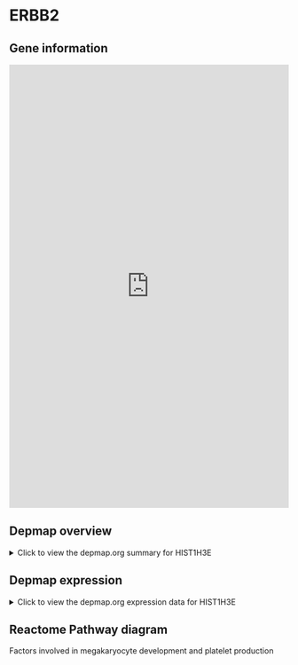 <h1>ERBB2</h1>

<h2>Gene information</h2>
<iframe src="https://depmap.org/portal/gene/HIST1H3E?tab=about" style="border:none;width:100%;height:800px"></iframe>

<h2>Depmap overview</h2>
<details>
  <summary>Click to view the depmap.org summary for HIST1H3E</summary>
  <iframe src="https://depmap.org/portal/gene/HIST1H3E?tab=overview" style="border:none;width:100%;height:800px"></iframe>
</details>

<h2>Depmap expression</h2>
<details>
  <summary>Click to view the depmap.org expression data for HIST1H3E</summary>
  <iframe src="https://depmap.org/portal/gene/HIST1H3E?tab=characterization" style="border:none;width:100%;height:800px"></iframe>
</details>



<h2>Reactome Pathway diagram</h2>
Factors involved in megakaryocyte development and platelet production
<div id="diagramHolder"></div>

<script>
    //Creating the Reactome Diagram widget
    //Take into account a proxy needs to be set up in your server side pointing to www.reactome.org
    function onReactomeDiagramReady(){  //This function is automatically called when the widget code is ready to be used
        var diagram = Reactome.Diagram.create({
            "placeHolder" : "diagramHolder",
            "width" : 900,
            "height" : 500
        });

        //Initialising it to the "Hemostasis" pathway
        diagram.loadDiagram("R-HSA-983231");

        //Adding different listeners

        diagram.onDiagramLoaded(function (loaded) {
            console.info("Loaded ", loaded);
            diagram.flagItems("BAD");
	    diagram.flagItems("Q92934");
            if (loaded == "R-HSA-983231") diagram.selectItem("R-HSA-983231");
        });

     }
</script>



